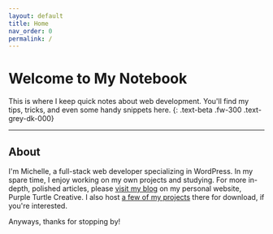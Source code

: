 ```yaml
---
layout: default
title: Home
nav_order: 0
permalink: /
---
```


# Welcome to My Notebook

This is where I keep quick notes about web development. You'll find my tips, tricks, and even some handy snippets here.
{: .text-beta .fw-300 .text-grey-dk-000}

---

## About

I'm Michelle, a full-stack web developer specializing in WordPress. In my spare time, I enjoy working on my own projects and studying. For more in-depth, polished articles, please [visit my blog](https://purpleturtlecreative.com/blog/) on my personal website, Purple Turtle Creative. I also host [a few of my projects](https://purpleturtlecreative.com/plugins/) there for download, if you're interested.

Anyways, thanks for stopping by!

